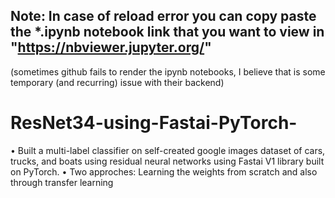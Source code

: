 ## Note: In case of reload error you can copy paste the *.ipynb notebook link that you want to view in "https://nbviewer.jupyter.org/"
(sometimes github fails to render the ipynb notebooks, I believe that is some temporary (and recurring) issue with their backend)

# ResNet34-using-Fastai-PyTorch-
• Built a multi-label classifier on self-created google images dataset of cars, trucks, and boats using residual neural networks using
Fastai V1 library built on PyTorch. 
• Two approches: Learning the weights from scratch and also through transfer learning 
